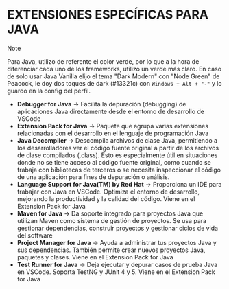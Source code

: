 # EXTENSIONES ESPECÍFICAS PARA JAVA
> [!NOTE]
> Para Java, utilizo de referente el color verde, por lo que a la hora de diferenciar cada uno de los frameworks, utilizo un verde más claro. En caso de solo usar Java Vanilla elijo el tema "Dark Modern" con "Node Green" de Peacock, le doy dos toques de dark (#13321c) con `Windows + Alt + "-"` y lo guardo en la config del perfil.

- **Debugger for Java** → Facilita la depuración (debugging) de aplicaciones Java directamente desde el entorno de desarrollo de VSCode
- **Extension Pack for Java** → Paquete que agrupa varias extensiones relacionadas con el desarrollo en el lenguaje de programación Java
- **Java Decompiler** → Descompila archivos de clase Java, permitiendo a los desarrolladores ver el código fuente original a partir de los archivos de clase compilados (.class). Esto es especialmente útil en situaciones donde no se tiene acceso al código fuente original, como cuando se trabaja con bibliotecas de terceros o se necesita inspeccionar el código de una aplicación para fines de depuración o análisis.
- **Language Support for Java(TM) by Red Hat** → Proporciona un IDE para trabajar con Java en VSCode. Optimiza el entorno de desarrollo, mejorando la productividad y la calidad del código. Viene en el Extension Pack for Java
- **Maven for Java** → Da soporte integrado para proyectos Java que utilizan Maven como sistema de gestión de proyectos. Se usa para gestionar dependencias, construir proyectos y gestionar ciclos de vida del software
- **Project Manager for Java** → Ayuda a administrar tus proyectos Java y sus dependencias. También permite crear nuevos proyectos Java, paquetes y clases. Viene en el Extension Pack for Java
- **Test Runner for Java** → Deja ejecutar y depurar casos de prueba Java en VSCode. Soporta TestNG y JUnit 4 y 5. Viene en el Extension Pack for Java